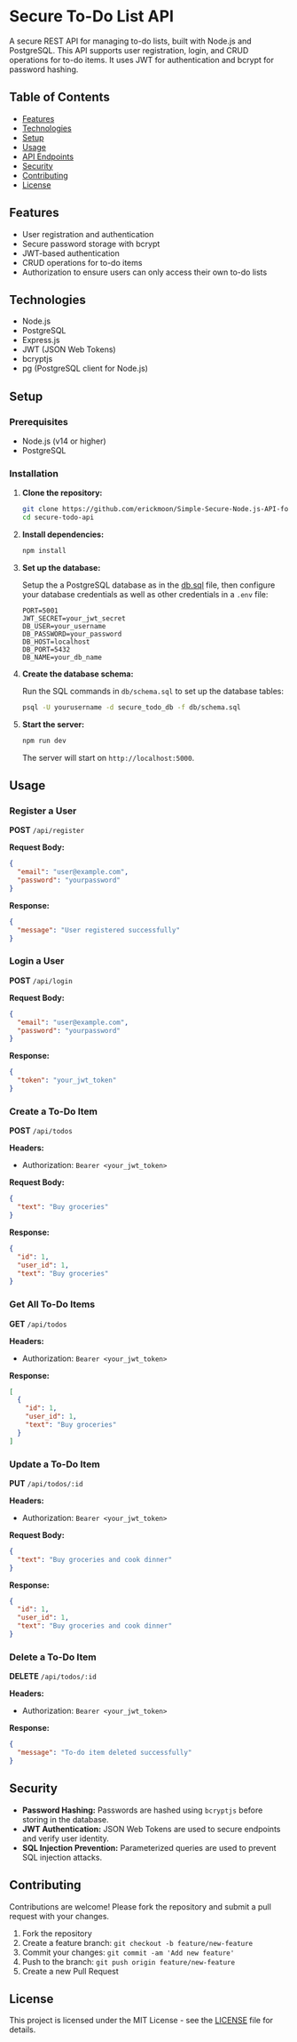 # Secure To-Do List API

A secure REST API for managing to-do lists, built with Node.js and PostgreSQL. This API supports user registration, login, and CRUD operations for to-do items. It uses JWT for authentication and bcrypt for password hashing.

## Table of Contents

- [Features](#features)
- [Technologies](#technologies)
- [Setup](#setup)
- [Usage](#usage)
- [API Endpoints](#api-endpoints)
- [Security](#security)
- [Contributing](#contributing)
- [License](#license)

## Features

- User registration and authentication
- Secure password storage with bcrypt
- JWT-based authentication
- CRUD operations for to-do items
- Authorization to ensure users can only access their own to-do lists

## Technologies

- Node.js
- PostgreSQL
- Express.js
- JWT (JSON Web Tokens)
- bcryptjs
- pg (PostgreSQL client for Node.js)

## Setup

### Prerequisites

- Node.js (v14 or higher)
- PostgreSQL

### Installation

1. **Clone the repository:**

   ```bash
   git clone https://github.com/erickmoon/Simple-Secure-Node.js-API-for-a-todo-list-app
   cd secure-todo-api
   ```

2. **Install dependencies:**

   ```bash
   npm install
   ```

3. **Set up the database:**

   Setup the a PostgreSQL database as in the [db.sql](db.sql) file, then configure your database credentials as well as other credentials in a `.env` file:

   ```plaintext
   PORT=5001
   JWT_SECRET=your_jwt_secret
   DB_USER=your_username
   DB_PASSWORD=your_password
   DB_HOST=localhost
   DB_PORT=5432
   DB_NAME=your_db_name
   ```

4. **Create the database schema:**

   Run the SQL commands in `db/schema.sql` to set up the database tables:

   ```bash
   psql -U yourusername -d secure_todo_db -f db/schema.sql
   ```

5. **Start the server:**

   ```bash
   npm run dev
   ```

   The server will start on `http://localhost:5000`.

## Usage

### Register a User

**POST** `/api/register`

**Request Body:**

```json
{
  "email": "user@example.com",
  "password": "yourpassword"
}
```

**Response:**

```json
{
  "message": "User registered successfully"
}
```

### Login a User

**POST** `/api/login`

**Request Body:**

```json
{
  "email": "user@example.com",
  "password": "yourpassword"
}
```

**Response:**

```json
{
  "token": "your_jwt_token"
}
```

### Create a To-Do Item

**POST** `/api/todos`

**Headers:**

- Authorization: `Bearer <your_jwt_token>`

**Request Body:**

```json
{
  "text": "Buy groceries"
}
```

**Response:**

```json
{
  "id": 1,
  "user_id": 1,
  "text": "Buy groceries"
}
```

### Get All To-Do Items

**GET** `/api/todos`

**Headers:**

- Authorization: `Bearer <your_jwt_token>`

**Response:**

```json
[
  {
    "id": 1,
    "user_id": 1,
    "text": "Buy groceries"
  }
]
```

### Update a To-Do Item

**PUT** `/api/todos/:id`

**Headers:**

- Authorization: `Bearer <your_jwt_token>`

**Request Body:**

```json
{
  "text": "Buy groceries and cook dinner"
}
```

**Response:**

```json
{
  "id": 1,
  "user_id": 1,
  "text": "Buy groceries and cook dinner"
}
```

### Delete a To-Do Item

**DELETE** `/api/todos/:id`

**Headers:**

- Authorization: `Bearer <your_jwt_token>`

**Response:**

```json
{
  "message": "To-do item deleted successfully"
}
```

## Security

- **Password Hashing:** Passwords are hashed using `bcryptjs` before storing in the database.
- **JWT Authentication:** JSON Web Tokens are used to secure endpoints and verify user identity.
- **SQL Injection Prevention:** Parameterized queries are used to prevent SQL injection attacks.

## Contributing

Contributions are welcome! Please fork the repository and submit a pull request with your changes.

1. Fork the repository
2. Create a feature branch: `git checkout -b feature/new-feature`
3. Commit your changes: `git commit -am 'Add new feature'`
4. Push to the branch: `git push origin feature/new-feature`
5. Create a new Pull Request

## License

This project is licensed under the MIT License - see the [LICENSE](LICENSE) file for details.
